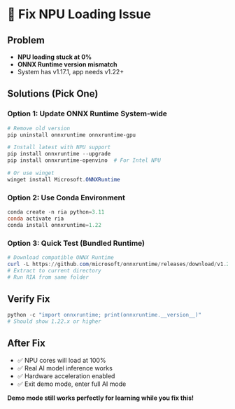 # 🔧 Fix NPU Loading Issue

## Problem
- **NPU loading stuck at 0%**
- **ONNX Runtime version mismatch**
- System has v1.17.1, app needs v1.22+

## Solutions (Pick One)

### Option 1: Update ONNX Runtime System-wide
```powershell
# Remove old version
pip uninstall onnxruntime onnxruntime-gpu

# Install latest with NPU support
pip install onnxruntime --upgrade
pip install onnxruntime-openvino  # For Intel NPU

# Or use winget
winget install Microsoft.ONNXRuntime
```

### Option 2: Use Conda Environment
```powershell
conda create -n ria python=3.11
conda activate ria
conda install onnxruntime=1.22
```

### Option 3: Quick Test (Bundled Runtime)
```powershell
# Download compatible ONNX Runtime
curl -L https://github.com/microsoft/onnxruntime/releases/download/v1.22.0/onnxruntime-win-x64-1.22.0.zip -o onnxruntime.zip
# Extract to current directory
# Run RIA from same folder
```

## Verify Fix
```powershell
python -c "import onnxruntime; print(onnxruntime.__version__)"
# Should show 1.22.x or higher
```

## After Fix
- ✅ NPU cores will load at 100%  
- ✅ Real AI model inference works
- ✅ Hardware acceleration enabled
- ✅ Exit demo mode, enter full AI mode

**Demo mode still works perfectly for learning while you fix this!**